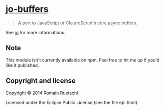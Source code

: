 
# [jo-buffers](https://romac.me/projects/jo-buffers)

> A port to JavaScript of ClojureScript's core.async buffers.

See [jo](https://github.com/romac/jo) for more informations.

## Note

This module isn't currently available on npm. Feel free to hit me up if you'd like it published.

## Copyright and license

Copyright © 2014 Romain Ruetschi

Licensed under the Eclipse Public License (see the file epl.html).

